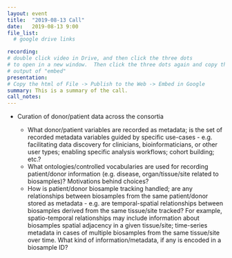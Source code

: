 ```yaml
---
layout: event
title:  "2019-08-13 Call"
date:   2019-08-13 9:00
file_list:
  # google drive links

recording:
# double click video in Drive, and then click the three dots
# to open in a new window.  Then click the three dots again and copy the
# output of "embed"
presentation:
# Copy the html of File -> Publish to the Web -> Embed in Google
summary: This is a summary of the call.
call_notes:
---
```

- Curation of donor/patient data across the consortia

  - What donor/patient variables are recorded as metadata; is the set of recorded metadata variables guided by specific use-cases - e.g. facilitating data discovery for clinicians, bioinformaticians, or other user types; enabling specific analysis workflows; cohort building; etc.?
  - What ontologies/controlled vocabularies are used for recording patient/donor information (e.g. disease, organ/tissue/site related to biosamples)? Motivations behind choices?
  - How is patient/donor biosample tracking handled; are any relationships between biosamples from the same patient/donor stored as metadata - e.g. are temporal-spatial relationships between biosamples derived from the same tissue/site tracked? For example, spatio-temporal relationships may include information about biosamples spatial adjacency in a given tissue/site; time-series metadata in cases of multiple biosamples from the same tissue/site over time. What kind of information/metadata, if any is encoded in a biosample ID?
